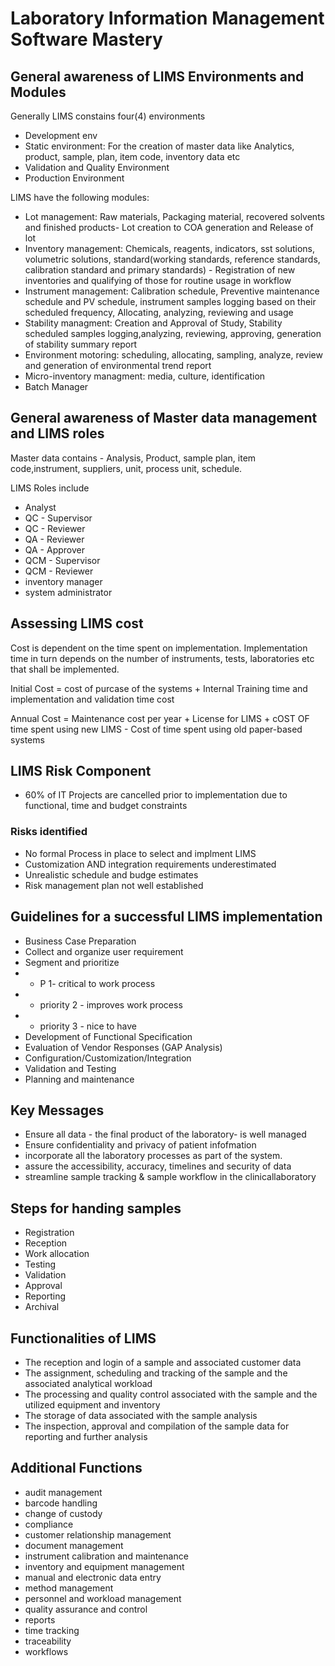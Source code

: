 # Laboratory Information Management Software Mastery

## General awareness of LIMS Environments and Modules
Generally LIMS constains four(4) environments
- Development env
- Static environment: For the creation of master data like Analytics, product, sample, plan, item code, inventory data etc
- Validation and Quality Environment
- Production Environment

LIMS have the following modules:
- Lot management: Raw materials, Packaging material, recovered solvents and finished products- Lot creation to COA generation and Release of lot
- Inventory management: Chemicals, reagents, indicators, sst solutions, volumetric solutions, standard(working standards, reference standards, calibration standard and primary standards) - Registration of new inventories and qualifying of those for routine usage in workflow
- Instrument management: Calibration schedule, Preventive maintenance schedule and PV schedule, instrument samples logging based on their scheduled frequency, Allocating, analyzing, reviewing and usage
- Stability managment: Creation and Approval of Study, Stability scheduled samples logging,analyzing, reviewing, approving, generation of stability summary report
- Environment motoring: scheduling, allocating, sampling, analyze, review and generation of environmental trend report
- Micro-inventory managment: media, culture, identification
- Batch Manager

## General awareness of Master data management and LIMS roles

Master data contains - Analysis, Product, sample plan, item code,instrument, suppliers, unit, process unit, schedule.

LIMS Roles include
- Analyst
- QC - Supervisor
- QC - Reviewer
- QA - Reviewer
- QA - Approver
- QCM - Supervisor
- QCM - Reviewer
- inventory manager
- system administrator

## Assessing LIMS cost
Cost is dependent on the time spent on implementation. Implementation time in turn
depends on the number of instruments, tests, laboratories etc that shall be implemented.

Initial Cost = cost of purcase  of the systems +  Internal Training time and implementation and validation time cost

Annual Cost = Maintenance cost per year + License for LIMS + cOST OF time spent using new LIMS - Cost of time spent using old paper-based systems

## LIMS Risk Component
- 60% of IT Projects are cancelled prior to implementation due to functional, time and budget constraints

### Risks identified
- No formal Process in place to select and implment LIMS
- Customization AND integration requirements underestimated
- Unrealistic schedule and budge estimates
- Risk management plan not well established


## Guidelines for a successful LIMS implementation
- Business  Case Preparation
- Collect and organize user requirement
- Segment and prioritize
- - P 1- critical to work process
- - priority 2 - improves work process
- - priority 3 - nice to have
- Development of Functional Specification
- Evaluation of Vendor Responses (GAP Analysis)
- Configuration/Customization/Integration
- Validation and Testing
- Planning and maintenance

## Key Messages
- Ensure all data - the final product of the laboratory- is well managed
- Ensure confidentiality and privacy of patient infofmation
- incorporate all the laboratory processes as part of the system.
- assure the accessibility, accuracy, timelines and security of data
- streamline sample tracking & sample workflow in the clinicallaboratory

## Steps for handing samples
- Registration
- Reception
- Work allocation
- Testing
- Validation
- Approval
- Reporting 
- Archival

## Functionalities of LIMS
- The reception and login of a sample and associated customer data
- The assignment, scheduling and tracking of the sample and the associated analytical workload
- The processing and quality control associated with the sample and the utilized equipment and inventory
- The storage of data associated with the sample analysis
- The inspection, approval and compilation of the sample data for reporting and further analysis

## Additional Functions
- audit management
- barcode handling
- change of custody
- compliance
- customer relationship management
- document management
- instrument calibration and maintenance
- inventory and equipment management
- manual and electronic data entry
- method management
- personnel and workload management
- quality assurance and control
- reports
- time tracking
- traceability
- workflows